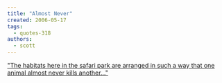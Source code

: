 ```yaml
---
title: "Almost Never"
created: 2006-05-17
tags: 
  - quotes-318
authors: 
  - scott
---
```


["The habitats here in the safari park are arranged in such a way that one animal almost never kills another..."](http://edition.cnn.com/2006/WORLD/europe/05/16/bear.monkey.ap/)
